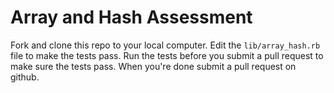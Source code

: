 # Array and Hash Assessment

Fork and clone this repo to your local computer. Edit the `lib/array_hash.rb` file to make the tests pass. Run the tests before you submit a pull request to make sure the tests pass. When you're done submit a pull request on github.
